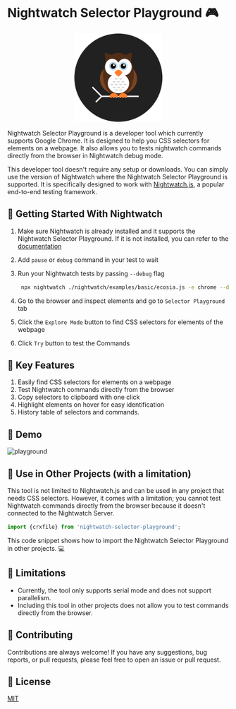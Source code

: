 
# Nightwatch Selector Playground 🎮
<p align="center">
  <img alt="Nightwatch.js Logo" src="https://raw.githubusercontent.com/nightwatchjs/nightwatch/main/.github/assets/nightwatch-logo.png" width=200 />
</p>

Nightwatch Selector Playground is a developer tool which currently supports Google Chrome. It is designed to help you CSS selectors for elements on a webpage. It also allows you to tests nightwatch commands directly from the browser in Nightwatch debug mode. 

This developer tool doesn't require any setup or downloads. You can simply use the version of Nightwatch where the Nightwatch Selector Playground is supported. It is specifically designed to work with [Nightwatch.js](https://nightwatchjs.org/), a popular end-to-end testing framework.

## 🚀 Getting Started With Nightwatch 
1. Make sure Nightwatch is already installed and it supports the Nightwatch Selector Playground. If it is not installed, you can refer to the [documentation](https://nightwatchjs.org/guide/quickstarts/create-and-run-a-nightwatch-test.html)  
2. Add `pause` or `debug` command in your test to wait
3. Run your Nightwatch tests by passing `--debug` flag

   ```sh
    npx nightwatch ./nightwatch/examples/basic/ecosia.js -e chrome --debug
   ```
4. Go to the browser and inspect elements and go to `Selector Playground` tab
5. Click the `Explore Mode` button to find CSS selectors for elements of the webpage
6. Click `Try` button to test the Commands 


## 🎉 Key Features
1. Easily find CSS selectors for elements on a webpage
2. Test Nightwatch commands directly from the browser
3. Copy selectors to clipboard with one click
4. Highlight elements on hover for easy identification
5. History table of selectors and commands.


## 🎥 Demo

![playground](https://user-images.githubusercontent.com/94462364/221351842-f47ac331-325f-4098-b540-be3bd637496f.gif)


## 🔧 Use in Other Projects (with a limitation)
This tool is not limited to Nightwatch.js and can be used in any project that needs CSS selectors. However, it comes with a limitation; you cannot test Nightwatch commands directly from the browser because it doesn't connected to the Nightwatch Server.

```js
import {crxfile} from 'nightwatch-selector-playground';
```

This code snippet shows how to import the Nightwatch Selector Playground in other projects. 💻

## 🚫 Limitations
- Currently, the tool only supports serial mode and does not support parallelism.
- Including this tool in other projects does not allow you to test commands directly from the browser.


## 🤝 Contributing
Contributions are always welcome! If you have any suggestions, bug reports, or pull requests, please feel free to open an issue or pull request.

## 📄 License

[MIT](https://github.com/harshit-bs/nightwatch-selector-playground/blob/main/LICENSE)
